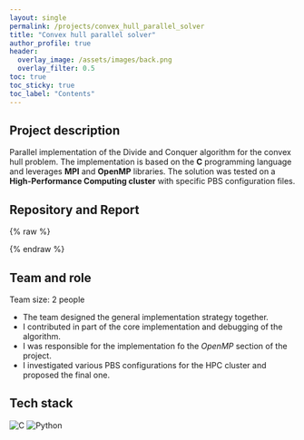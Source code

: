```yaml
---
layout: single
permalink: /projects/convex_hull_parallel_solver
title: "Convex hull parallel solver"
author_profile: true
header:
  overlay_image: /assets/images/back.png
  overlay_filter: 0.5
toc: true
toc_sticky: true
toc_label: "Contents"
---
```


<!-- ### [ Oct. 2022 - Dec 2022 ] -->

## Project description

Parallel implementation of the Divide and Conquer algorithm for the convex hull problem. The implementation is based on the **C** programming language and leverages **MPI** and **OpenMP** libraries. The solution was tested on a **High-Performance Computing cluster** with specific PBS configuration files.

## Repository and Report

{% raw %}
<center>
  <a href="https://github.com/vicentinileonardo/parallel-convex-hull" target="_blank" class="btn"><i class="fa fa-github" style="font-size: 42px;"></i></a>
  <a href="/projects/reports/parallel_convex_hull_solver.pdf" target="_blank" class="btn"><i class="fa fa-file-pdf-o" style="font-size: 42px;"></i></a>
</center>
{% endraw %}

## Team and role

Team size: 2 people

+ The team designed the general implementation strategy together. <br>
+ I contributed in part of the core implementation and debugging of the algorithm. <br>
+ I was responsible for the implementation fo the *OpenMP* section of the project. <br>
+ I investigated various PBS configurations for the HPC cluster and proposed the final one. <br>

## Tech stack
![C](https://img.shields.io/badge/C-00599C?style=for-the-badge&logo=c&logoColor=white)
![Python](https://img.shields.io/badge/Python-FFD43B?style=for-the-badge&logo=python&logoColor=blue) 
